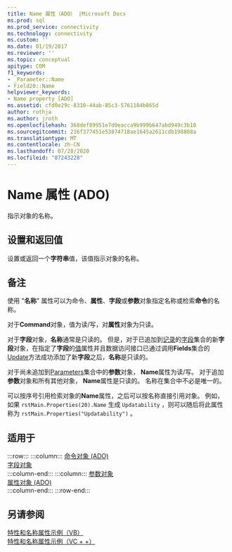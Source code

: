 ```yaml
---
title: Name 属性（ADO） |Microsoft Docs
ms.prod: sql
ms.prod_service: connectivity
ms.technology: connectivity
ms.custom: ''
ms.date: 01/19/2017
ms.reviewer: ''
ms.topic: conceptual
apitype: COM
f1_keywords:
- _Parameter::Name
- Field20::Name
helpviewer_keywords:
- Name property [ADO]
ms.assetid: cfd0e29c-8310-44ab-85c3-5761184b865d
author: rothja
ms.author: jroth
ms.openlocfilehash: 368def89951e7d0eacca9b999b647abd949c3b10
ms.sourcegitcommit: 216f377451e53874718ae1645a2611cdb198808a
ms.translationtype: MT
ms.contentlocale: zh-CN
ms.lasthandoff: 07/28/2020
ms.locfileid: "87243228"
---
```

# <a name="name-property-ado"></a>Name 属性 (ADO)
指示对象的名称。  
  
## <a name="settings-and-return-values"></a>设置和返回值  
 设置或返回一个**字符串**值，该值指示对象的名称。  
  
## <a name="remarks"></a>备注  
 使用 "**名称**" 属性可以为命令、**属性**、**字段**或**参数**对象指定名称或检索**命令**的名称。  
  
 对于**Command**对象，值为读/写，对**属性**对象为只读。  
  
 对于**字段**对象，**名称**通常是只读的。 但是，对于已追加到[记录](../../../ado/reference/ado-api/record-object-ado.md)的[字段](../../../ado/reference/ado-api/fields-collection-ado.md)集合的新**字段**对象，在指定了**字段**的[值](../../../ado/reference/ado-api/value-property-ado.md)属性并且数据访问接口已通过调用**Fields**集合的[Update](../../../ado/reference/ado-api/update-method.md)方法成功添加了新**字段**之后，**名称**是只读的。  
  
 对于尚未追加到[Parameters](../../../ado/reference/ado-api/parameters-collection-ado.md)集合中的**参数**对象， **Name**属性为读/写。 对于追加**参数**对象和所有其他对象， **Name**属性是只读的。 名称在集合中不必是唯一的。  
  
 可以按序号引用检索对象的**Name**属性，之后可以按名称直接引用对象。 例如，如果 `rstMain.Properties(20).Name` 生成 `Updatability` ，则可以随后将此属性称为 `rstMain.Properties("Updatability")` 。  
  
## <a name="applies-to"></a>适用于  

:::row:::
    :::column:::
        [命令对象 (ADO)](../../../ado/reference/ado-api/command-object-ado.md)  
        [字段对象](../../../ado/reference/ado-api/field-object.md)  
    :::column-end:::
    :::column:::
        [参数对象](../../../ado/reference/ado-api/parameter-object.md)  
        [属性对象 (ADO)](../../../ado/reference/ado-api/property-object-ado.md)  
    :::column-end:::
:::row-end:::

## <a name="see-also"></a>另请参阅  
 [特性和名称属性示例（VB）](../../../ado/reference/ado-api/attributes-and-name-properties-example-vb.md)   
 [特性和名称属性示例（VC + +）](../../../ado/reference/ado-api/attributes-and-name-properties-example-vc.md)   
